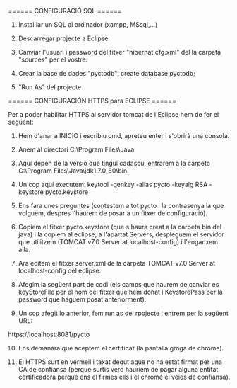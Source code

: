 ====== CONFIGURACIÓ SQL ======

1. Instal·lar un SQL al ordinador (xampp, MSsql,...)

2. Descarregar projecte a Eclipse

3. Canviar l'usuari i password del fitxer "hibernat.cfg.xml" del la carpeta "sources" per el vostre.

4. Crear la base de dades "pyctodb": create database pyctodb;

5. "Run As" del projecte


====== CONFIGURACIÓN HTTPS para ECLIPSE ======

Per a poder habilitar HTTPS al servidor tomcat de l'Eclipse hem de fer el següent:

1. Hem d'anar a INICIO i escribiu cmd, apreteu enter i s'obrirà una consola. 

2. Anem al directori C:\Program Files\Java.

3. Aquí depen de la versió que tingui cadascu, entrarem a la carpeta C:\Program Files\Java\jdk1.7.0_60\bin\.

4. Un cop aquí executem:
    keytool -genkey -alias pycto -keyalg RSA -keystore pycto.keystore

5. Ens fara unes preguntes (contestem a tot pycto i la contrasenya la que volguem, després l'haurem de posar a un fitxer de configuració).

6. Copiem el fitxer pycto.keystore (que s'haura creat a la carpeta bin del java) i la copiem al eclipse, a l'apartat Servers, despleguem el servidor que utilitzem (TOMCAT v7.0 Server at localhost-config) i l'enganxem alla.

7. Ara editem el fitxer server.xml de la carpeta TOMCAT v7.0 Server at localhost-config del eclipse.

8. Afegim la següent part de codi (els camps que haurem de canviar es keyStoreFile per el nom del fitxer que hem donat i KeystorePass per la password que haguem posat anteriorment):

    <Connector
    SSLEnabled="true"
    clientAuth="false"
    keyAlias="pycto"
    keystoreFile="conf/pycto.keystore"
    keystorePass="telematica"
    maxThreads="200"
    port="8081"
    scheme="https"
    secure="true"
    sslProtocol="TLS"
    />

9. Un cop afegit lo anterior, fem run as del rpojecte i entrem per la següent URL:

https://localhost:8081/pycto

10. Ens demanara que aceptem el certificat (la pantalla groga de chrome).

11. El HTTPS surt en vermell i taxat degut aque no ha estat firmat per una CA de confiansa (perque surtis verd hauriem de pagar alguna entitat certificadora perque ens el firmes ells i el chrome el veies de confiansa). 




